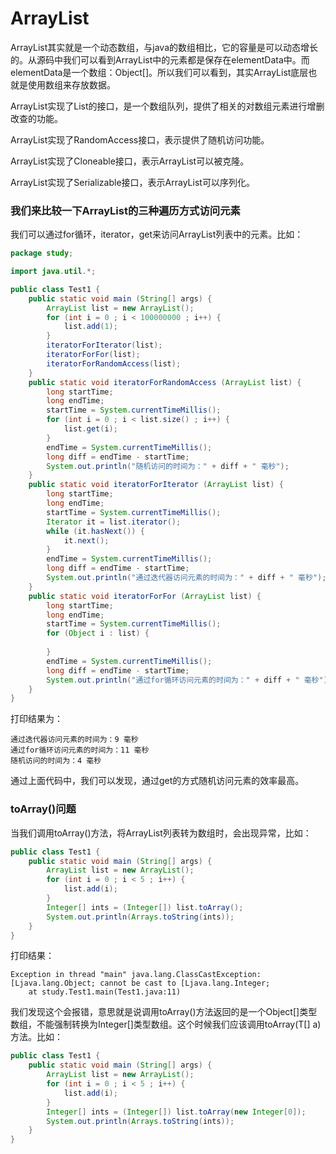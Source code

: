 # ArrayList
ArrayList其实就是一个动态数组，与java的数组相比，它的容量是可以动态增长的。从源码中我们可以看到ArrayList中的元素都是保存在elementData中。而elementData是一个数组：Object[]。所以我们可以看到，其实ArrayList底层也就是使用数组来存放数据。

ArrayList实现了List的接口，是一个数组队列，提供了相关的对数组元素进行增删改查的功能。

ArrayList实现了RandomAccess接口，表示提供了随机访问功能。

ArrayList实现了Cloneable接口，表示ArrayList可以被克隆。

ArrayList实现了Serializable接口，表示ArrayList可以序列化。
### 我们来比较一下ArrayList的三种遍历方式访问元素
我们可以通过for循环，iterator，get来访问ArrayList列表中的元素。比如：

```java
package study;

import java.util.*;

public class Test1 {
	public static void main (String[] args) {
		ArrayList list = new ArrayList();
		for (int i = 0 ; i < 100000000 ; i++) {
			list.add(1);
		}
		iteratorForIterator(list);
		iteratorForFor(list);
		iteratorForRandomAccess(list);
	}
	public static void iteratorForRandomAccess (ArrayList list) {
		long startTime;
		long endTime;
		startTime = System.currentTimeMillis();
		for (int i = 0 ; i < list.size() ; i++) {
			list.get(i);
		}
		endTime = System.currentTimeMillis();
		long diff = endTime - startTime;
		System.out.println("随机访问的时间为：" + diff + " 毫秒");
	}
	public static void iteratorForIterator (ArrayList list) {
		long startTime;
		long endTime;
		startTime = System.currentTimeMillis();
		Iterator it = list.iterator();
		while (it.hasNext()) {
			it.next();
		}
		endTime = System.currentTimeMillis();
		long diff = endTime - startTime;
		System.out.println("通过迭代器访问元素的时间为：" + diff + " 毫秒");
	}
	public static void iteratorForFor (ArrayList list) {
		long startTime;
		long endTime;
		startTime = System.currentTimeMillis();
		for (Object i : list) {
			
		}
		endTime = System.currentTimeMillis();
		long diff = endTime - startTime;
		System.out.println("通过for循环访问元素的时间为：" + diff + " 毫秒");
	}
}
```
打印结果为：

```
通过迭代器访问元素的时间为：9 毫秒
通过for循环访问元素的时间为：11 毫秒
随机访问的时间为：4 毫秒

```
通过上面代码中，我们可以发现，通过get的方式随机访问元素的效率最高。
### toArray()问题
当我们调用toArray()方法，将ArrayList列表转为数组时，会出现异常，比如：

```java
public class Test1 {
	public static void main (String[] args) {
		ArrayList list = new ArrayList();
		for (int i = 0 ; i < 5 ; i++) {
			list.add(i);
		}
		Integer[] ints = (Integer[]) list.toArray();
		System.out.println(Arrays.toString(ints));
	}
}
```
打印结果：

```
Exception in thread "main" java.lang.ClassCastException: [Ljava.lang.Object; cannot be cast to [Ljava.lang.Integer;
	at study.Test1.main(Test1.java:11)
```
我们发现这个会报错，意思就是说调用toArray()方法返回的是一个Object[]类型数组，不能强制转换为Integer[]类型数组。这个时候我们应该调用toArray(T[] a)方法。比如：

```java
public class Test1 {
	public static void main (String[] args) {
		ArrayList list = new ArrayList();
		for (int i = 0 ; i < 5 ; i++) {
			list.add(i);
		}
		Integer[] ints = (Integer[]) list.toArray(new Integer[0]);
		System.out.println(Arrays.toString(ints));
	}
}
```
